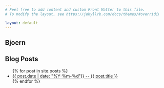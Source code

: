 ```yaml
---
# Feel free to add content and custom Front Matter to this file.
# To modify the layout, see https://jekyllrb.com/docs/themes/#overriding-theme-defaults

layout: default
---
```


## Bjoern



## Blog Posts
<ul>
  {% for post in site.posts %}
    <li>
      <a href="{{ post.url }}">{{ post.date | date: "%Y-%m-%d"}} -- {{ post.title }}</a>
    </li>
  {% endfor %}
</ul>
